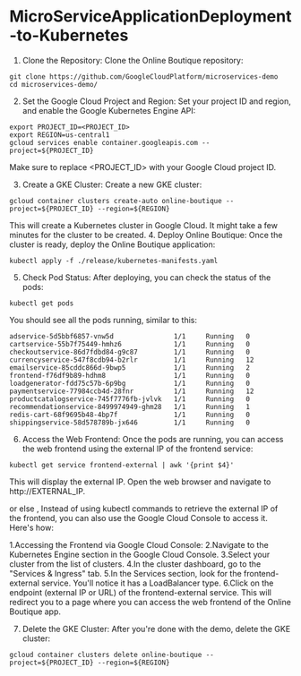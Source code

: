 # MicroServiceApplicationDeployment-to-Kubernetes


1. Clone the Repository:
Clone the Online Boutique repository:
```
git clone https://github.com/GoogleCloudPlatform/microservices-demo
cd microservices-demo/
```
2. Set the Google Cloud Project and Region:
Set your project ID and region, and enable the Google Kubernetes Engine API:

```
export PROJECT_ID=<PROJECT_ID>
export REGION=us-central1
gcloud services enable container.googleapis.com --project=${PROJECT_ID}
```
Make sure to replace <PROJECT_ID> with your Google Cloud project ID.

3. Create a GKE Cluster:
Create a new GKE cluster:
```
gcloud container clusters create-auto online-boutique --project=${PROJECT_ID} --region=${REGION}
```
This will create a Kubernetes cluster in Google Cloud. It might take a few minutes for the cluster to be created.
4. Deploy Online Boutique:
Once the cluster is ready, deploy the Online Boutique application:

```
kubectl apply -f ./release/kubernetes-manifests.yaml
```
5. Check Pod Status:
After deploying, you can check the status of the pods:
```
kubectl get pods
```
You should see all the pods running, similar to this:
```
adservice-5d5bbf6857-vnw5d               1/1     Running   0                
cartservice-55b7f75449-hmhz6             1/1     Running   0                
checkoutservice-86d7fdbd84-g9c87         1/1     Running   0              
currencyservice-547f8cdb94-b2rlr         1/1     Running   12 
emailservice-85cddc866d-9bwp5            1/1     Running   2 
frontend-f76df9b89-hdhm8                 1/1     Running   0              
loadgenerator-fdd75c57b-6p9bg            1/1     Running   0                
paymentservice-77984ccb4d-28fnr          1/1     Running   12 
productcatalogservice-745f7776fb-jvlvk   1/1     Running   0                
recommendationservice-8499974949-ghm28   1/1     Running   1 
redis-cart-68f9695b48-4bp7f              1/1     Running   0                
shippingservice-58d578789b-jx646         1/1     Running   0
```
6. Access the Web Frontend:
Once the pods are running, you can access the web frontend using the external IP of the frontend service:
```
kubectl get service frontend-external | awk '{print $4}'
```
This will display the external IP. Open the web browser and navigate to http://EXTERNAL_IP.

or else , Instead of using kubectl commands to retrieve the external IP of the frontend, you can also use the Google Cloud Console to access it. Here's how:

1.Accessing the Frontend via Google Cloud Console:
2.Navigate to the Kubernetes Engine section in the Google Cloud Console.
3.Select your cluster from the list of clusters.
4.In the cluster dashboard, go to the "Services & Ingress" tab.
5.In the Services section, look for the frontend-external service. You'll notice it has a LoadBalancer type.
6.Click on the endpoint (external IP or URL) of the frontend-external service. This will redirect you to a page where you can access the web frontend of the Online Boutique app.

7. Delete the GKE Cluster:
After you're done with the demo, delete the GKE cluster:
```
gcloud container clusters delete online-boutique --project=${PROJECT_ID} --region=${REGION}
```
